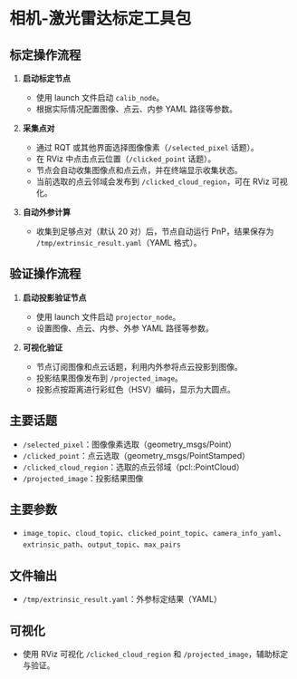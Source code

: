 # 相机-激光雷达标定工具包

## 标定操作流程

1. **启动标定节点**
   - 使用 launch 文件启动 `calib_node`。
   - 根据实际情况配置图像、点云、内参 YAML 路径等参数。

2. **采集点对**
   - 通过 RQT 或其他界面选择图像像素（`/selected_pixel` 话题）。
   - 在 RViz 中点击点云位置（`/clicked_point` 话题）。
   - 节点会自动收集图像点和点云点，并在终端显示收集状态。
   - 当前选取的点云邻域会发布到 `/clicked_cloud_region`，可在 RViz 可视化。

3. **自动外参计算**
   - 收集到足够点对（默认 20 对）后，节点自动运行 PnP，结果保存为 `/tmp/extrinsic_result.yaml`（YAML 格式）。

## 验证操作流程

1. **启动投影验证节点**
   - 使用 launch 文件启动 `projector_node`。
   - 设置图像、点云、内参、外参 YAML 路径等参数。

2. **可视化验证**
   - 节点订阅图像和点云话题，利用内外参将点云投影到图像。
   - 投影结果图像发布到 `/projected_image`。
   - 投影点按距离进行彩虹色（HSV）编码，显示为大圆点。

## 主要话题
- `/selected_pixel`：图像像素选取（geometry_msgs/Point）
- `/clicked_point`：点云选取（geometry_msgs/PointStamped）
- `/clicked_cloud_region`：选取的点云邻域（pcl::PointCloud<PointXYZI>）
- `/projected_image`：投影结果图像

## 主要参数
- `image_topic`、`cloud_topic`、`clicked_point_topic`、`camera_info_yaml`、`extrinsic_path`、`output_topic`、`max_pairs`

## 文件输出
- `/tmp/extrinsic_result.yaml`：外参标定结果（YAML）

## 可视化
- 使用 RViz 可视化 `/clicked_cloud_region` 和 `/projected_image`，辅助标定与验证。
